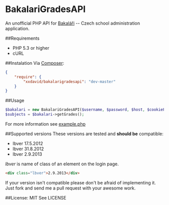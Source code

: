 BakalariGradesAPI
=================
An unofficial PHP API for [Bakaláři](http://www.bakalari.cz/webapp.aspx) -- Czech school administration application.

##Requirements
- PHP 5.3 or higher
- cURL

##Instalation
Via [Composer](http://getcomposer.org/):
```json
{
    "require": {
        "xxdavid/bakalarigradesapi": "dev-master"
    }
}
```

##Usage
```php
$bakalari = new BakalariGradesAPI($username, $password, $host, $cookieFile);
$subjects = $bakalari->getGrades();
```
For more information see [example.php](example.php)

##Supported versions
These versions are tested and  **should be** compatible:

- lbver 17.5.2012
- lbver 31.8.2012
- lbver 2.9.2013

*lbver* is name of class of an element on the login page.
```html
<div class="lbver">2.9.2013</div>
```
If your version isn't compatible please don't be afraid of implementing it. Just fork and send me a pull request with your awesome work.

##License: MIT
See LICENSE
